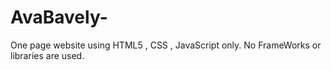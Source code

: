 # AvaBavely-
One page website using HTML5 , CSS , JavaScript only.
No FrameWorks or libraries are used.
